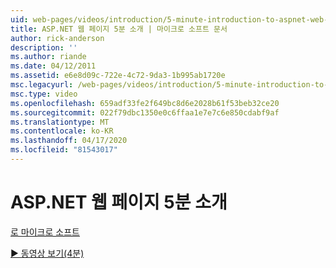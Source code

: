 ```yaml
---
uid: web-pages/videos/introduction/5-minute-introduction-to-aspnet-web-pages
title: ASP.NET 웹 페이지 5분 소개 | 마이크로 소프트 문서
author: rick-anderson
description: ''
ms.author: riande
ms.date: 04/12/2011
ms.assetid: e6e8d09c-722e-4c72-9da3-1b995ab1720e
msc.legacyurl: /web-pages/videos/introduction/5-minute-introduction-to-aspnet-web-pages
msc.type: video
ms.openlocfilehash: 659adf33fe2f649bc8d6e2028b61f53beb32ce20
ms.sourcegitcommit: 022f79dbc1350e0c6ffaa1e7e7c6e850cdabf9af
ms.translationtype: MT
ms.contentlocale: ko-KR
ms.lasthandoff: 04/17/2020
ms.locfileid: "81543017"
---
```

# <a name="5-minute-introduction-to-aspnet-web-pages"></a>ASP.NET 웹 페이지 5분 소개

[로 마이크로 소프트](https://github.com/microsoft)

[&#9654; 동영상 보기(4분)](https://channel9.msdn.com/Blogs/ASP-NET-Site-Videos/5-minute-introduction-to-aspnet-web-pages)
